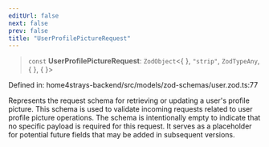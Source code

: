 ```yaml
---
editUrl: false
next: false
prev: false
title: "UserProfilePictureRequest"
---
```


> `const` **UserProfilePictureRequest**: `ZodObject`\<\{ \}, `"strip"`, `ZodTypeAny`, \{ \}, \{ \}\>

Defined in: home4strays-backend/src/models/zod-schemas/user.zod.ts:77

Represents the request schema for retrieving or updating a user's profile picture.
This schema is used to validate incoming requests related to user profile picture operations.
The schema is intentionally empty to indicate that no specific payload is required for this request.
It serves as a placeholder for potential future fields that may be added in subsequent versions.
